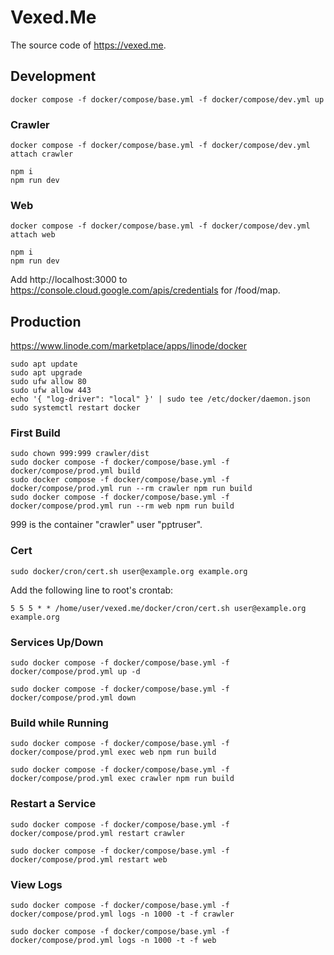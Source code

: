 # Vexed.Me

The source code of https://vexed.me.


## Development

```
docker compose -f docker/compose/base.yml -f docker/compose/dev.yml up
```

### Crawler

```
docker compose -f docker/compose/base.yml -f docker/compose/dev.yml attach crawler
```

```
npm i
npm run dev
```

### Web

```
docker compose -f docker/compose/base.yml -f docker/compose/dev.yml attach web
```

```
npm i
npm run dev
```

Add http://localhost:3000 to https://console.cloud.google.com/apis/credentials for /food/map.


## Production

https://www.linode.com/marketplace/apps/linode/docker

```
sudo apt update
sudo apt upgrade
sudo ufw allow 80
sudo ufw allow 443
echo '{ "log-driver": "local" }' | sudo tee /etc/docker/daemon.json
sudo systemctl restart docker
```

### First Build

```
sudo chown 999:999 crawler/dist
sudo docker compose -f docker/compose/base.yml -f docker/compose/prod.yml build
sudo docker compose -f docker/compose/base.yml -f docker/compose/prod.yml run --rm crawler npm run build
sudo docker compose -f docker/compose/base.yml -f docker/compose/prod.yml run --rm web npm run build
```

999 is the container "crawler" user "pptruser".

### Cert

```
sudo docker/cron/cert.sh user@example.org example.org
```

Add the following line to root's crontab:

```
5 5 5 * * /home/user/vexed.me/docker/cron/cert.sh user@example.org example.org
```

### Services Up/Down

```
sudo docker compose -f docker/compose/base.yml -f docker/compose/prod.yml up -d
```

```
sudo docker compose -f docker/compose/base.yml -f docker/compose/prod.yml down
```

### Build while Running

```
sudo docker compose -f docker/compose/base.yml -f docker/compose/prod.yml exec web npm run build
```

```
sudo docker compose -f docker/compose/base.yml -f docker/compose/prod.yml exec crawler npm run build
```

### Restart a Service

```
sudo docker compose -f docker/compose/base.yml -f docker/compose/prod.yml restart crawler
```

```
sudo docker compose -f docker/compose/base.yml -f docker/compose/prod.yml restart web
```

### View Logs

```
sudo docker compose -f docker/compose/base.yml -f docker/compose/prod.yml logs -n 1000 -t -f crawler
```

```
sudo docker compose -f docker/compose/base.yml -f docker/compose/prod.yml logs -n 1000 -t -f web
```
